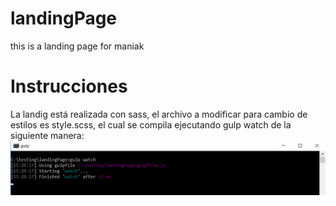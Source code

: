 # landingPage
this is a landing page for maniak 
# Instrucciones
La landig está realizada con sass, el archivo a modificar para cambio de estilos es style.scss, el cual se compila ejecutando gulp watch de la siguiente manera:
![gulp watch](/images/watchimg.jpg?raw=true "Optional Title")